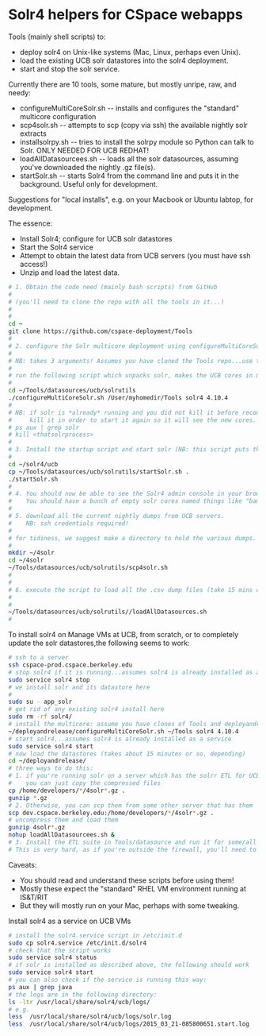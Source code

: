 Solr4 helpers for CSpace webapps
================================

Tools (mainly shell scripts) to:
 
* deploy solr4 on Unix-like systems (Mac, Linux, perhaps even Unix).
* load the existing UCB solr datastores into the solr4 deployment.
* start and stop the solr service.

Currently there are 10 tools, some mature, but mostly unripe, raw, and needy:

* configureMultiCoreSolr.sh -- installs and configures the "standard" multicore configuration
* scp4solr.sh -- attempts to scp (copy via ssh) the available nightly solr extracts
* installsolrpy.sh -- tries to install the solrpy module so Python can talk to Solr. ONLY NEEDED FOR UCB REDHAT!
* loadAllDatasourcees.sh -- loads all the solr datasources, assuming you've downloaded the nightly .gz file(s).
* startSolr.sh -- starts Solr4 from the command line and puts it in the background. Useful only for development.

Suggestions for "local installs", e.g. on your Macbook or Ubuntu labtop, for development.

The essence:

* Install Solr4; configure for UCB solr datastores
* Start the Solr4 service
* Attempt to obtain the latest data from UCB servers (you must have ssh access!)
* Unzip and load the latest data.

```bash
# 1. Obtain the code need (mainly bash scripts) from GitHub
#
# (you'll need to clone the repo with all the tools in it...)
#
# 
cd ~
git clone https://github.com/cspace-deployment/Tools
# 
# 2. configure the Solr multicore deployment using configureMultiCoreSolr.sh
#
# NB: takes 3 arguments! Assumes you have cloned the Tools repo...use the full path please
#
# run the following script which unpacks solr, makes the UCB cores in multicore, copies the customized files needed
#
cd ~/Tools/datasources/ucb/solrutils
./configureMultiCoreSolr.sh /User/myhomedir/Tools solr4 4.10.4
#
# NB: if solr is *already* running and you did not kill it before reconfiguring the cores, you'll need to 
#     kill it in order to start it again so it will see the new cores.
# ps aux | grep solr 
# kill <thatsolrprocess>
#
# 3. Install the startup script and start solr (NB: this script puts the process into the background)
#
cd ~/solr4/ucb
cp ~/Tools/datasources/ucb/solrutils/startSolr.sh .
./startSolr.sh
#
# 4. You should now be able to see the Solr4 admin console in your browser.
#    You should have a bunch of empty solr cores named things like "bampfa-public", "pahma-internal", etc.
# 
# 5. download all the current nightly dumps from UCB servers.
#    NB: ssh credentials required!
#
# for tidiness, we suggest make a directory to hold the various dumps. You'll be updating them from time to time.
#
mkdir ~/4solr
cd ~/4solr
~/Tools/datasources/ucb/solrutils/scp4solr.sh
# 
#
# 6. execute the script to load all the .csv dump files (take 15 mins or so...some biggish datasources!)
#
#
~/Tools/datasources/ucb/solrutils//loadAllDatasources.sh
#
```


To install solr4 on Manage VMs at UCB, from scratch, or to completely update the solr datastores,the following seems to work:

```bash
# ssh to a server
ssh cspace-prod.cspace.berkeley.edu
# stop solr4 if it is running...assumes solr4 is already installed as a service
sudo service solr4 stop
# we install solr and its datastore here
# 
sudo su - app_solr
# get rid of any existing solr4 install here
sudo rm -rf solr4/
# install the multicore: assume you have clones of Tools and deployandrelease repos in ~
~/deployandrelease/configureMultiCoreSolr.sh ~/Tools solr4 4.10.4
# start solr4...assumes solr4 is already installed as a service
sudo service solr4 start
# now load the datastores (takes about 15 minutes or so, depending)
cd ~/deployandrelease/
# three ways to do this:
# 1. if you're running solr on a server which has the solrr ETL for UCB installed (i.e. in /home/developers)
#    you can just copy the compressed files
cp /home/developers/*/4solr*.gz .
gunzip *.gz
# 2. Otherwise, you can scp them from some other server that has them
scp dev.cspace.berkeley.edu:/home/developers/*/4solr*.gz .
# uncompress them and load them
gunzip 4solr*.gz
nohup loadAllDatasourcees.sh &
# 3. Install the ETL suite in Tools/datasource and run it for some/all of the deployments. 
# This is very hard, as if you're outside the firewall, you'll need to tunnel. Etc.
```

Caveats:

* You should read and understand these scripts before using them!
* Mostly these expect the "standard" RHEL VM environment running at IS&T/RIT
* But they will mostly run on your Mac, perhaps with some tweaking.


Install solr4 as a service on UCB VMs

```bash
# install the solr4.service script in /etc/init.d
sudo cp solr4.service /etc/init.d/solr4
# check that the script works
sudo service solr4 status
# if solr is installed as described above, the following should work
sudo service solr4 start
# you can also check if the service is running this way:
ps aux | grep java
# the logs are in the following directory:
ls -ltr /usr/local/share/solr4/ucb/logs/
# e.g.
less  /usr/local/share/solr4/ucb/logs/solr.log 
less  /usr/local/share/solr4/ucb/logs/2015_03_21-085800651.start.log 
```
